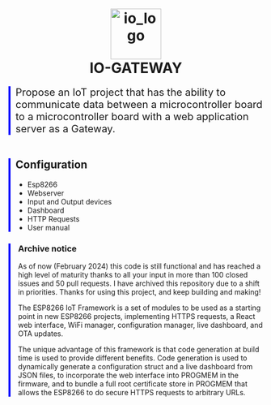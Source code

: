 <h1 align="center">
  <img src="https://github.com/user-attachments/assets/cb8a947b-8ce8-40bd-9827-9ee32c7c0fda" alt="io_logo" width="100"/>  
  <br>IO-GATEWAY
</h1>

<div style="border-left: 4px solid blue; padding-left: 10px;">
  <span style="font-size: 20px;">Propose an IoT project that has the ability to communicate data between a microcontroller board to a microcontroller board with a web application server as a Gateway.</span>
</div>
<br>
<div style="border-left: 4px solid blue; padding-left: 10px; margin-top: 20px;">
  <h2>Configuration</h2>
  <ul>
    <li>Esp8266</li>
    <li>Webserver</li>
    <li>Input and Output devices</li>
    <li>Dashboard</li>
    <li>HTTP Requests</li>
    <li>User manual</li>
  </ul>
</div>

<div style="border-left: 4px solid blue; padding-left: 15px;">
  <h3>Archive notice</h3>
  <p>As of now (February 2024) this code is still functional and has reached a high level of maturity thanks to all your input in more than 100 closed issues and 50 pull requests. I have archived this repository due to a shift in priorities. Thanks for using this project, and keep building and making!</p>

  <p>The ESP8266 IoT Framework is a set of modules to be used as a starting point in new ESP8266 projects, implementing HTTPS requests, a React web interface, WiFi manager, configuration manager, live dashboard, and OTA updates.</p>

  <p>The unique advantage of this framework is that code generation at build time is used to provide different benefits. Code generation is used to dynamically generate a configuration struct and a live dashboard from JSON files, to incorporate the web interface into PROGMEM in the firmware, and to bundle a full root certificate store in PROGMEM that allows the ESP8266 to do secure HTTPS requests to arbitrary URLs.</p>
</div>





